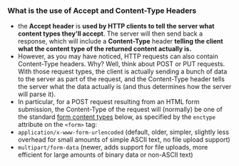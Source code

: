 ### What is the use of Accept and Content-Type Headers
- the  **Accept header**  is **used by HTTP clients to tell the server what content types they'll accept**. The server will then send back a response, which will include a  **Content-Type** header  **telling the client what the content type of the returned content actually is.**
- However, as you may have noticed, HTTP requests  can also contain  Content-Type headers. Why? Well, think about  POST  or  PUT requests. With those request types, the client is actually sending a bunch of data to the server as part of the request, and the Content-Type header tells the server what the data actually is (and thus determines how the server will parse it).
- In particular, for a POST request resulting from an HTML form submission, the Content-Type of the request will (normally) be one of the standard  [form content types](http://www.w3.org/TR/html401/interact/forms.html#h-17.13.4)  below, as specified by the  `enctype`  attribute on the  `<form>`  tag:
-   `application/x-www-form-urlencoded`  (default, older, simpler, slightly less overhead for small amounts of simple ASCII text, no file upload support)
-   `multipart/form-data`  (newer, adds support for file uploads, more efficient for large amounts of binary data or non-ASCII text)
<!--stackedit_data:
eyJoaXN0b3J5IjpbLTIwMjg0NzM3MjVdfQ==
-->